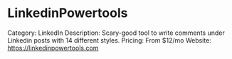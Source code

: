 # LinkedinPowertools

Category: LinkedIn
Description: Scary-good tool to write comments under Linkedin posts with 14 different styles.
Pricing: From $12/mo
Website: https://linkedinpowertools.com